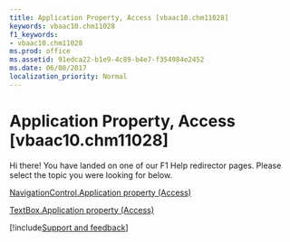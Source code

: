 ```yaml
---
title: Application Property, Access [vbaac10.chm11028]
keywords: vbaac10.chm11028
f1_keywords:
- vbaac10.chm11028
ms.prod: office
ms.assetid: 91edca22-b1e9-4c89-b4e7-f354984e2452
ms.date: 06/08/2017
localization_priority: Normal
---
```



# Application Property, Access [vbaac10.chm11028]

Hi there! You have landed on one of our F1 Help redirector pages. Please select the topic you were looking for below.

[NavigationControl.Application property (Access)](https://msdn.microsoft.com/library/b980f9dd-1d8e-8296-8e4a-17051b5fcd4e%28Office.15%29.aspx)

[TextBox.Application property (Access)](https://msdn.microsoft.com/library/84a7ea86-f31c-775d-2383-5ac8751dd0f1%28Office.15%29.aspx)

[!include[Support and feedback](~/includes/feedback-boilerplate.md)]
